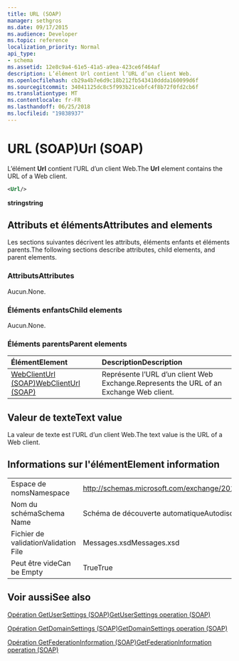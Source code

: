 ```yaml
---
title: URL (SOAP)
manager: sethgros
ms.date: 09/17/2015
ms.audience: Developer
ms.topic: reference
localization_priority: Normal
api_type:
- schema
ms.assetid: 12e8c9a4-61e5-41a5-a9ea-423ce6f464af
description: L’élément Url contient l’URL d’un client Web.
ms.openlocfilehash: cb29a4b7e6d9c18b212fb543410ddda160099d6f
ms.sourcegitcommit: 34041125dc8c5f993b21cebfc4f8b72f0fd2cb6f
ms.translationtype: MT
ms.contentlocale: fr-FR
ms.lasthandoff: 06/25/2018
ms.locfileid: "19838937"
---
```

# <a name="url-soap"></a><span data-ttu-id="a2aaa-103">URL (SOAP)</span><span class="sxs-lookup"><span data-stu-id="a2aaa-103">Url (SOAP)</span></span>

<span data-ttu-id="a2aaa-104">L’élément **Url** contient l’URL d’un client Web.</span><span class="sxs-lookup"><span data-stu-id="a2aaa-104">The **Url** element contains the URL of a Web client.</span></span> 
  
```XML
<Url/>
```

 <span data-ttu-id="a2aaa-105">**string**</span><span class="sxs-lookup"><span data-stu-id="a2aaa-105">**string**</span></span>
## <a name="attributes-and-elements"></a><span data-ttu-id="a2aaa-106">Attributs et éléments</span><span class="sxs-lookup"><span data-stu-id="a2aaa-106">Attributes and elements</span></span>

<span data-ttu-id="a2aaa-107">Les sections suivantes décrivent les attributs, éléments enfants et éléments parents.</span><span class="sxs-lookup"><span data-stu-id="a2aaa-107">The following sections describe attributes, child elements, and parent elements.</span></span>
  
### <a name="attributes"></a><span data-ttu-id="a2aaa-108">Attributs</span><span class="sxs-lookup"><span data-stu-id="a2aaa-108">Attributes</span></span>

<span data-ttu-id="a2aaa-109">Aucun.</span><span class="sxs-lookup"><span data-stu-id="a2aaa-109">None.</span></span>
  
### <a name="child-elements"></a><span data-ttu-id="a2aaa-110">Éléments enfants</span><span class="sxs-lookup"><span data-stu-id="a2aaa-110">Child elements</span></span>

<span data-ttu-id="a2aaa-111">Aucun.</span><span class="sxs-lookup"><span data-stu-id="a2aaa-111">None.</span></span>
  
### <a name="parent-elements"></a><span data-ttu-id="a2aaa-112">Éléments parents</span><span class="sxs-lookup"><span data-stu-id="a2aaa-112">Parent elements</span></span>

|<span data-ttu-id="a2aaa-113">**Élément**</span><span class="sxs-lookup"><span data-stu-id="a2aaa-113">**Element**</span></span>|<span data-ttu-id="a2aaa-114">**Description**</span><span class="sxs-lookup"><span data-stu-id="a2aaa-114">**Description**</span></span>|
|:-----|:-----|
|[<span data-ttu-id="a2aaa-115">WebClientUrl (SOAP)</span><span class="sxs-lookup"><span data-stu-id="a2aaa-115">WebClientUrl (SOAP)</span></span>](webclienturl-soap.md) <br/> |<span data-ttu-id="a2aaa-116">Représente l’URL d’un client Web Exchange.</span><span class="sxs-lookup"><span data-stu-id="a2aaa-116">Represents the URL of an Exchange Web client.</span></span>  <br/> |
   
## <a name="text-value"></a><span data-ttu-id="a2aaa-117">Valeur de texte</span><span class="sxs-lookup"><span data-stu-id="a2aaa-117">Text value</span></span>

<span data-ttu-id="a2aaa-118">La valeur de texte est l’URL d’un client Web.</span><span class="sxs-lookup"><span data-stu-id="a2aaa-118">The text value is the URL of a Web client.</span></span>
  
## <a name="element-information"></a><span data-ttu-id="a2aaa-119">Informations sur l'élément</span><span class="sxs-lookup"><span data-stu-id="a2aaa-119">Element information</span></span>

|||
|:-----|:-----|
|<span data-ttu-id="a2aaa-120">Espace de noms</span><span class="sxs-lookup"><span data-stu-id="a2aaa-120">Namespace</span></span>  <br/> |http://schemas.microsoft.com/exchange/2010/Autodiscover  <br/> |
|<span data-ttu-id="a2aaa-121">Nom du schéma</span><span class="sxs-lookup"><span data-stu-id="a2aaa-121">Schema Name</span></span>  <br/> |<span data-ttu-id="a2aaa-122">Schéma de découverte automatique</span><span class="sxs-lookup"><span data-stu-id="a2aaa-122">Autodiscover schema</span></span>  <br/> |
|<span data-ttu-id="a2aaa-123">Fichier de validation</span><span class="sxs-lookup"><span data-stu-id="a2aaa-123">Validation File</span></span>  <br/> |<span data-ttu-id="a2aaa-124">Messages.xsd</span><span class="sxs-lookup"><span data-stu-id="a2aaa-124">Messages.xsd</span></span>  <br/> |
|<span data-ttu-id="a2aaa-125">Peut être vide</span><span class="sxs-lookup"><span data-stu-id="a2aaa-125">Can be Empty</span></span>  <br/> |<span data-ttu-id="a2aaa-126">True</span><span class="sxs-lookup"><span data-stu-id="a2aaa-126">True</span></span>  <br/> |
   
## <a name="see-also"></a><span data-ttu-id="a2aaa-127">Voir aussi</span><span class="sxs-lookup"><span data-stu-id="a2aaa-127">See also</span></span>



[<span data-ttu-id="a2aaa-128">Opération GetUserSettings (SOAP)</span><span class="sxs-lookup"><span data-stu-id="a2aaa-128">GetUserSettings operation (SOAP)</span></span>](getusersettings-operation-soap.md)
  
[<span data-ttu-id="a2aaa-129">Opération GetDomainSettings (SOAP)</span><span class="sxs-lookup"><span data-stu-id="a2aaa-129">GetDomainSettings operation (SOAP)</span></span>](getdomainsettings-operation-soap.md)
  
[<span data-ttu-id="a2aaa-130">Opération GetFederationInformation (SOAP)</span><span class="sxs-lookup"><span data-stu-id="a2aaa-130">GetFederationInformation operation (SOAP)</span></span>](getfederationinformation-operation-soap.md)

